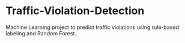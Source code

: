 # Traffic-Violation-Detection
Machine Learning project to predict traffic violations using rule-based labeling and Random Forest.
